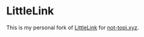 # LittleLink
This is my personal fork of <a href="https://github.com/sethcottle/littlelink" target="_blank" rel="noopener">LittleLink</a> for <a href="https://topi.not-topi.xyz" target="_blank" rel="noopener">not-topi.xyz</a>.
